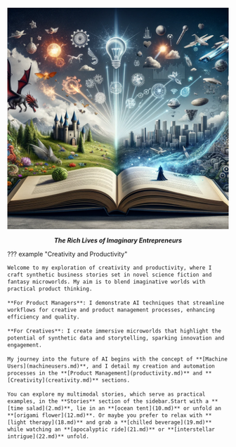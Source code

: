<p align="center">
  <a><img src="assets\home.png" alt="Fiction Ideas"></a>
</p>
<p align="center">
    <em><b>The Rich Lives of Imaginary Entrepreneurs</b></em>
</p>

??? example "Creativity and Productivity"

    Welcome to my exploration of creativity and productivity, where I craft synthetic business stories set in novel science fiction and fantasy microworlds. My aim is to blend imaginative worlds with practical product thinking.

    **For Product Managers**: I demonstrate AI techniques that streamline workflows for creative and product management processes, enhancing efficiency and quality.

    **For Creatives**: I create immersive microworlds that highlight the potential of synthetic data and storytelling, sparking innovation and engagement.

    My journey into the future of AI begins with the concept of **[Machine Users](machineusers.md)**, and I detail my creation and automation processes in the **[Product Management](productivity.md)** and **[Creativity](creativity.md)** sections.

    You can explore my multimodal stories, which serve as practical examples, in the **Stories** section of the sidebar.Start with a **[time salad](2.md)**, lie in an **[ocean tent](10.md)** or unfold an **[origami flower](12.md)**. Or maybe you prefer to relax with **[light therapy](18.md)** and grab a **[chilled beverage](19.md)** while watching an **[apocalyptic ride](21.md)** or **[interstellar intrigue](22.md)** unfold.
